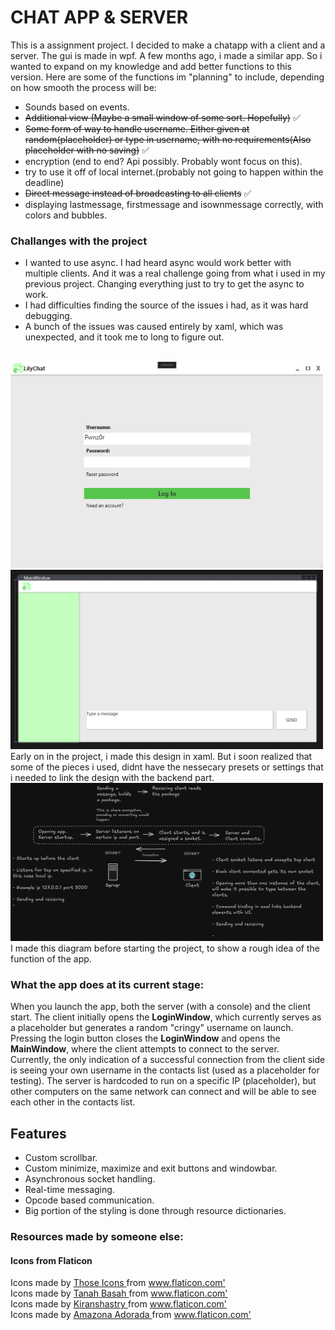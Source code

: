 # CHAT APP & SERVER
This is a assignment project. I decided to make a chatapp with a client and a server. The gui is made in wpf.
A few months ago, i made a similar app. So i wanted to expand on my knowledge and add better functions to this version.
Here are some of the functions im "planning" to include, depending on how smooth the process will be:
- Sounds based on events.
- ~~Additional view (Maybe a small window of some sort. Hopefully)~~ :white_check_mark:
- ~~Some form of way to handle username. Either given at random(placeholder) or type in username, with no requirements(Also placeholder with no saving)~~ :white_check_mark:
- encryption (end to end? Api possibly. Probably wont focus on this).
- try to use it off of local internet.(probably not going to happen within the deadline)
- ~~Direct message instead of broadcasting to all clients~~ :white_check_mark: <br>
- displaying lastmessage, firstmessage and isownmessage correctly, with colors and bubbles.


### Challanges with the project
- I wanted to use async. I had heard async would work better with multiple clients. And it was a real challenge going from what i used in my previous project. Changing everything just to try to get the async to work.
- I had difficulties finding the source of the issues i had, as it was hard debugging.
- A bunch of the issues was caused entirely by xaml, which was unexpected, and it took me to long to figure out.

<br>
<img src="ChatApplication-Assignment/Resources/LoginWindow.png" width="500"/>
<img src="ChatApplication-Assignment/Resources/First-gui-screenshot.png" width="500"/>
Early on in the project, i made this design in xaml. But i soon realized that some of the pieces i used, didnt have the nessecary presets or settings that i needed to link the design with the backend part.<br>
<img src="ChatApplication-Assignment/Resources/excalidraw-diagram.png" width="500"/> <br>
I made this diagram before starting the project, to show a rough idea of the function of the app.

### What the app does at its current stage:
When you launch the app, both the server (with a console) and the client start. The client initially opens the **LoginWindow**, which currently serves as a placeholder but generates a random "cringy" username on launch. Pressing the login button closes the **LoginWindow** and opens the **MainWindow**, where the client attempts to connect to the server.  
Currently, the only indication of a successful connection from the client side is seeing your own username in the contacts list (used as a placeholder for testing). The server is hardcoded to run on a specific IP (placeholder), but other computers on the same network can connect and will be able to see each other in the contacts list.
## Features
- Custom scrollbar.
- Custom minimize, maximize and exit buttons and windowbar.
- Asynchronous socket handling.
- Real-time messaging.
- Opcode based communication.
- Big portion of the styling is done through resource dictionaries.


### Resources made by someone else: 

#### Icons from Flaticon
<div> Icons made by <a href="https://www.flaticon.com/authors/those-icons" title="Those Icons"> Those Icons </a> from <a href="https://www.flaticon.com/" title="Flaticon">www.flaticon.com'</a></div>
<div> Icons made by <a href="https://www.flaticon.com/authors/tanah-basah" title="Tanah Basah"> Tanah Basah </a> from <a href="https://www.flaticon.com/" title="Flaticon">www.flaticon.com'</a></div>
<div> Icons made by <a href="https://www.flaticon.com/authors/kiranshastry" title="Kiranshastry"> Kiranshastry </a> from <a href="https://www.flaticon.com/" title="Flaticon">www.flaticon.com'</a></div>
<div> Icons made by <a href="https://www.flaticon.com/authors/amazona-adorada" title="Amazona Adorada"> Amazona Adorada </a> from <a href="https://www.flaticon.com/" title="Flaticon">www.flaticon.com'</a></div>
